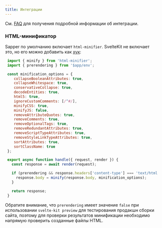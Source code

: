 ```yaml
---
title: Интеграции
---
```


См. [FAQ](/faq#integrations) для получения подробной информации об интеграции.

### HTML-минификатор

Sapper по умолчанию включает `html-minifier`. SvelteKit не включает это, но его можно добавить как [хук](/docs#huki-handle):

```js
 import { minify } from 'html-minifier';
 import { prerendering } from '$app/env';

 const minification_options = {
 	collapseBooleanAttributes: true,
 	collapseWhitespace: true,
 	conservativeCollapse: true,
 	decodeEntities: true,
 	html5: true,
 	ignoreCustomComments: [/^#/],
 	minifyCSS: true,
 	minifyJS: false,
 	removeAttributeQuotes: true,
 	removeComments: true,
 	removeOptionalTags: true,
 	removeRedundantAttributes: true,
 	removeScriptTypeAttributes: true,
 	removeStyleLinkTypeAttributes: true,
 	sortAttributes: true,
 	sortClassName: true
 };

 export async function handle({ request, render }) {
   const response = await render(request);

   if (prerendering && response.headers['content-type'] === 'text/html') {
     response.body = minify(response.body, minification_options);
   }

   return response;
 }
 ```

 Обратите внимание, что `prerendering` имеет значение `false` при использовании `svelte-kit preview` для тестирования продакшн сборки сайта, поэтому для проверки результатов минификации необходимо напрямую проверить созданные файлы HTML.